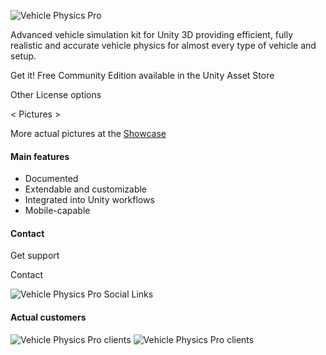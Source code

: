 ![Vehicle Physics Pro](/img/vehicle-physics-pro.png)

Advanced vehicle simulation kit for Unity 3D providing efficient, fully realistic and accurate
vehicle physics for almost every type of vehicle and setup.

Get it! Free Community Edition available in the Unity Asset Store

Other License options

< Pictures >

More actual pictures at the [Showcase](/about/showcase)

#### Main features

- Documented
- Extendable and customizable
- Integrated into Unity workflows
- Mobile-capable

#### Contact

Get support

Contact

<img alt="Vehicle Physics Pro Social Links" src="/img/vehicle-physics-pro-social-links.png" usemap="#social-links">
<map name="social-links">
  <area shape="rect" coords="0,0,77,72" target="_blank" title="Twitter" alt="Twitter" href="https://twitter.com/VehiclePhysics">
  <area shape="rect" coords="77,0,165,72" target="_blank" title="Youtube" alt="Youtube" href="https://www.youtube.com/c/VehiclePhysics">
  <area shape="rect" coords="165,0,244,72" target="_blank" title="Instagram" alt="Instagram" href="https://www.instagram.com/VehiclePhysics/">
  <area shape="rect" coords="244,0,324,72" target="_blank" title="Facebook" alt="Facebook" href="https://www.facebook.com/vehiclephysics/">
  <area shape="rect" coords="324,0,400,72" target="_blank" title="Reddit" alt="Reddit" href="https://www.reddit.com/user/vehiclephysics/">
</map>

#### Actual customers

![Vehicle Physics Pro clients](/img/vehicle-physics-pro-clients-1.png)
![Vehicle Physics Pro clients](/img/vehicle-physics-pro-clients-2.png)
